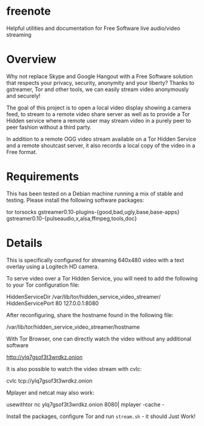 freenote
========

Helpful utilities and documentation for Free Software live audio/video streaming

Overview
========

Why not replace Skype and Google Hangout with a Free Software solution that
respects your privacy, security, anonymity and your liberty? Thanks to
gstreamer, Tor and other tools, we can easily stream video anonymously and
securely!

The goal of this project is to open a local video display showing a camera
feed, to stream to a remote video share server as well as to provide a Tor
Hidden service where a remote user may stream video in a purely peer to peer
fashion without a third party.

In addition to a remote OGG video stream available on a Tor Hidden Service and
a remote shoutcast server, it also records a local copy of the video in a Free
format.

Requirements
============

This has been tested on a Debian machine running a mix of stable and testing.
Please install the following software packages:

  tor 
  torsocks
  gstreamer0.10-plugins-{good,bad,ugly,base,base-apps}
  gstreamer0.10-{pulseaudio,x,alsa,ffmpeg,tools,doc}

Details
=======

This is specifically configured for streaming 640x480 video with a text overlay
using a Logitech HD camera.

To serve video over a Tor Hidden Service, you will need to add the following to
your Tor configuration file:

  HiddenServiceDir /var/lib/tor/hidden_service_video_streamer/
  HiddenServicePort 80 127.0.0.1:8080

After reconfiguring, share the hostname found in the following file:

  /var/lib/tor/hidden_service_video_streamer/hostname

With Tor Browser, one can directly watch the video without any additional software

  http://ylq7gsof3t3wrdkz.onion

It is also possible to watch the video stream with cvlc:

  cvlc tcp://ylq7gsof3t3wrdkz.onion

Mplayer and netcat may also work:

  usewithtor nc ylq7gsof3t3wrdkz.onion 8080| mplayer -cache -

Install the packages, configure Tor and run `stream.sh` - it should Just Work!
